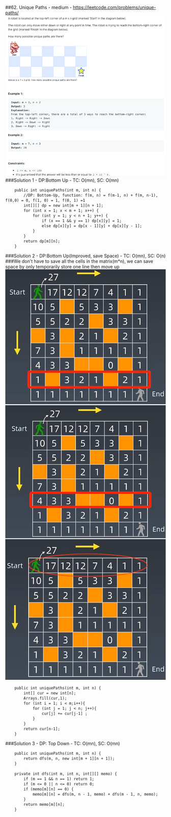 ##62. Unique Paths - medium - https://leetcode.com/problems/unique-paths/
![Image of unique_paths](../10.Dynamic%20Programming/imgs/unique_paths.png)
###Solution 1 - DP:Bottom Up - TC: O(mn), SC: O(mn)
```
    public int uniquePaths(int m, int n) {
        //DP: Bottom-Up, function: f(m, n) = f(m-1, n) + f(m, n-1), f(0,0) = 0, f(1, 0) = 1, f(0, 1) =1
        int[][] dp = new int[m + 1][n + 1];
        for (int x = 1; x < m + 1; x++) {
            for (int y = 1; y < n + 1; y++) {
                if (x == 1 && y == 1) dp[x][y] = 1;
                else dp[x][y] = dp[x - 1][y] + dp[x][y - 1];
            }
        }
        return dp[m][n];
    }
```
###Solution 2 - DP:Bottom Up(Improved, save Space) - TC: O(mn), SC: O(n)
###We don't have to save all the cells in the matrix(m*n), we can save space by only temporarily store one line then move up
![Image of unique_path_one_way](../10.Dynamic%20Programming/imgs/unique_path_one_way.jpg)
![Image of unique_path_one_way_1](../10.Dynamic%20Programming/imgs/unique_path_one_way_1.jpg)
![Image of unique_path_one_way_2](../10.Dynamic%20Programming/imgs/unique_path_one_way_2.jpg)
```
    public int uniquePaths(int m, int n) {
        int[] cur = new int[n];
        Arrays.fill(cur,1);
        for (int i = 1; i < m;i++){
            for (int j = 1; j < n; j++){
                cur[j] += cur[j-1] ;
            }
        }
        return cur[n-1];
    }
```
###Solution 3 - DP: Top Down - TC: O(mn), SC: O(mn)
```
    public int uniquePaths(int m, int n) {
        return dfs(m, n, new int[m + 1][n + 1]);
    }

    private int dfs(int m, int n, int[][] memo) {
        if (m == 1 && n == 1) return 1;
        if (m <= 0 || n <= 0) return 0;
        if (memo[m][n] == 0) {
            memo[m][n] = dfs(m, n - 1, memo) + dfs(m - 1, n, memo);
        }
        return memo[m][n];
    }
```